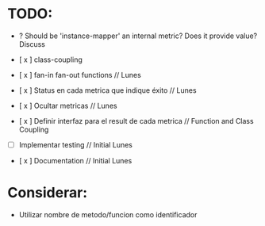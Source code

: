 # TODO:

- ? Should be 'instance-mapper' an internal metric? Does it provide value? Discuss

- [ x ] class-coupling
- [ x ] fan-in fan-out functions // Lunes
- [ x ] Status en cada metrica que indique éxito // Lunes
- [ x ] Ocultar metricas // Lunes
- [ x ] Definir interfaz para el result de cada metrica // Function and Class Coupling
- [  ] Implementar testing // Initial Lunes
- [ x ] Documentation // Initial Lunes

# Considerar:

- Utilizar nombre de metodo/funcion como identificador

